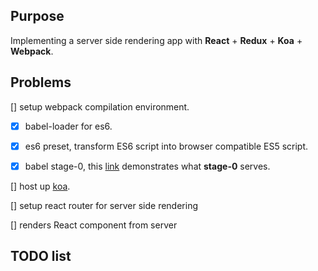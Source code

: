 ## Purpose

Implementing a server side rendering app with **React** + **Redux** + **Koa** + **Webpack**.

## Problems

[] setup webpack compilation environment.

  - [x] babel-loader for es6.

  - [x] es6 preset, transform ES6 script into browser compatible ES5 script.

  - [x] babel stage-0, this [link](http://babeljs.io/docs/plugins/preset-stage-0/) demonstrates what **stage-0** serves.

[] host up [koa](http://koajs.com/).

[] setup react router for server side rendering

[] renders React component from server

## TODO list
